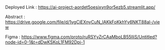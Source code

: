 Deployed Link : https://ai-project-aordet5oesixyn9or5ezb5.streamlit.app/

Abstract : https://drive.google.com/file/d/1vgCiEXnyCuN_IAKkFoKkhYy6NKT88al-/view

Figma : https://www.figma.com/proto/ruRSYyZrCAaMboLB55lliS/Untitled?node-id=0-1&t=dDwKSKoL1FM92Dpj-1
